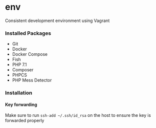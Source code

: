 # env
Consistent development environment using Vagrant

### Installed Packages

- Git
- Docker
- Docker Compose
- Fish
- PHP 7.1
- Composer
- PHPCS
- PHP Mess Detector

### Installation

#### Key forwarding

Make sure to run `ssh-add ~/.ssh/id_rsa` on the host to ensure the key is forwarded properly
